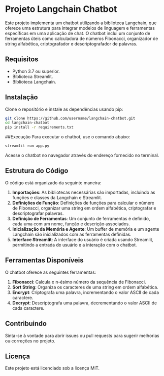 # Projeto Langchain Chatbot

Este projeto implementa um chatbot utilizando a biblioteca Langchain, que oferece uma estrutura para integrar modelos de linguagem e ferramentas específicas em uma aplicação de chat. O chatbot inclui um conjunto de ferramentas úteis como calculadora de números Fibonacci, organizador de string alfabética, criptografador e descriptografador de palavras.

## Requisitos

- Python 3.7 ou superior.
- Biblioteca Streamlit.
- Biblioteca Langchain.

## Instalação

Clone o repositório e instale as dependências usando pip:

```bash
git clone https://github.com/username/langchain-chatbot.git
cd langchain-chatbot
pip install -r requirements.txt
```

##Execução
Para executar o chatbot, use o comando abaixo:

```bash
streamlit run app.py
```

Acesse o chatbot no navegador através do endereço fornecido no terminal.

## Estrutura do Código

O código está organizado da seguinte maneira:

1. **Importações**: As bibliotecas necessárias são importadas, incluindo as funções e classes da Langchain e Streamlit.
2. **Definições de Função**: Definições de funções para calcular o número de Fibonacci, organizar uma string em ordem alfabética, criptografar e descriptografar palavras.
3. **Definição de Ferramentas**: Um conjunto de ferramentas é definido, cada uma com um nome, função e descrição associados.
4. **Inicialização da Memória e Agente**: Um buffer de memória e um agente Langchain são inicializados com as ferramentas definidas.
5. **Interface Streamlit**: A interface do usuário é criada usando Streamlit, permitindo a entrada do usuário e a interação com o chatbot.

## Ferramentas Disponíveis

O chatbot oferece as seguintes ferramentas:

1. **Fibonacci**: Calcula o n-ésimo número da sequência de Fibonacci.
2. **Sort String**: Organiza os caracteres de uma string em ordem alfabética.
3. **Encrypt**: Criptografa uma palavra, incrementando o valor ASCII de cada caractere.
4. **Decrypt**: Descriptografa uma palavra, decrementando o valor ASCII de cada caractere.

## Contribuindo

Sinta-se à vontade para abrir issues ou pull requests para sugerir melhorias ou correções no projeto.

## Licença

Este projeto está licenciado sob a licença MIT.

